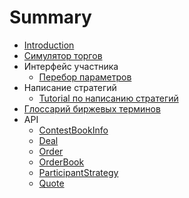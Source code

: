 # Summary

* [Introduction](README.md)
* [Симулятор торгов](./docs/simulator.md)
* Интерфейс участника
   * [Перебор параметров](docs/params.md)
* Написание стратегий
   * [Tutorial по написанию стратегий](docs/strategy_tutorial.md)
* [Глоссарий биржевых терминов](docs/exchange_terms.md)
* API
   * [ContestBookInfo](api/ContestBookInfo.md)
   * [Deal](api/Deal.md)
   * [Order](api/Order.md)
   * [OrderBook](api/OrderBook.md)
   * [ParticipantStrategy](api/ParticipantStrategy.md)
   * [Quote](api/Quote.md)

